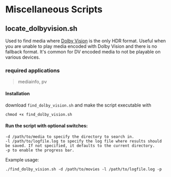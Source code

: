 # Miscellaneous Scripts

## locate_dolbyvision.sh

Used to find media where [Dolby Vision](https://en.wikipedia.org/wiki/Dolby_Vision) is the only HDR format. Useful when you are unable to play media encoded with Dolby Vision and there is no fallback format. It's common for DV encoded media to not be playable on various devices.

### required applications

> mediainfo, pv

#### Installation
download `find_dolby_vision.sh` and make the script executable with

    chmod +x find_dolby_vision.sh
#### Run the script with optional switches:
```
-d /path/to/media to specify the directory to search in.
-l /path/to/logfile.log to specify the log file where results should be saved. If not specified, it defaults to the current directory.
-p to enable the progress bar.
```
Example usage:

    ./find_dolby_vision.sh -d /path/to/movies -l /path/to/logfile.log -p
